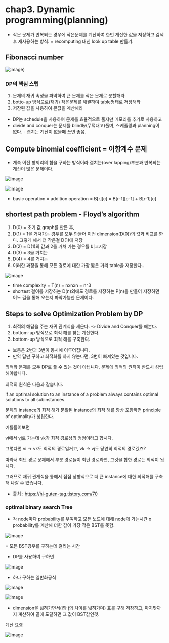 # chap3. Dynamic programming(planning)

- 작은 문제가 반복되는 경우에 작은문제를 계산하여 한번 계산한 값을 저장하고 검색 후 재사용하는 방식. = recomputing 대신 look up table 만들기.

## Fibonacci number

![image](https://user-images.githubusercontent.com/43203949/215381249-8322ed4b-29fb-4cc7-a5dd-762a7ababb65.png))

### DP의 핵심 스텝

1. 문제의 재귀 속성을 파악하여 큰 문제를 작은 문제로 분할해라.
2. botto-up 방식으로(재귀) 작은문제를 해결하여 table형태로 저장해라
3. 저장된 값을 사용하여 큰값을 계산해라


 - DP는 schedule을 사용하여 문제를 효율적으로 풀지만 메모리를 추가로 사용하고
 - divide and conquer는 문제를 blindly(무턱대고)풀며, 스케줄링과 planning이 없다. - 겹치는 계산이 없을때 쓰면 좋음.

## Compute binomial coefficient = 이항계수 문제

 - 계속 이전 항끼리의 합을 구하는 방식이라 겹치는(over lapping)부분과 반복되는 계산이 많은 문제이다.

![image](https://user-images.githubusercontent.com/43203949/215381769-ce93eaf0-1650-4af6-95c7-e08954f47aca.png)

![image](https://user-images.githubusercontent.com/43203949/215381811-bc26b461-8153-4dd3-8479-9dd8018ce3ca.png)

 - basic operation = addition operation = B[r][c] = B[r-1][c-1] + B[r-1][c]

## shortest path problem  - Floyd’s algorithm

1. D(0) = 초기 값 graph를 만든 후,
2. D(1) = 1을 거쳐가는 경우를 모두 만들어 이전 dimension(D(0))의 값과 비교를 한다. 그렇게 해서 더 작은걸 D(1)에 저장
3. D(2) = D(1)의 값과 2를 거쳐 가는 경우를 비교저장
4. D(3) = 3을 거치는
5. D(4) = 4를 거치는 
6. 이러한 과정을 통해 모든 경로에 대한 가장 짧은 거리 table을 저장한다..

![image](https://user-images.githubusercontent.com/43203949/215382407-8e71d6ac-290c-4ff9-ac3f-c806938431c4.png)

- time complexity = T(n) = nxnxn = n^3
- shortest 걸이를 저장하는 D(n)외에도 경로를 저장하는 P(n)을 만들어 저장하면 어느 길을 통해 오는지 파악가능한 문제이다.

 ## Steps to solve Optimization Problem by DP

1. 최적의 해답을 주는 재귀 관계식을 세운다. -> Divide and Conquer를 해본다.
2. bottom-up 방식으로 최적 해를 찾는 계산한다.
3. bottom-up 방식으로 최적 해를 구축한다.

 
 - 보통은 2번과 3번이 동시에 이루어집니다.
 - 만약 답만 구하고 최적화를 하지 않는다면, 3번이 빠져있는 것입니다.
 

최적화 문제를 모두 DP로 풀 수 있는 것이 아닙니다. 문제에 최적의 원칙이 반드시 성립해야합니다.

최적의 원칙은 다음과 같습니다.

if an optimal solution to an instance of a problem always contains optimal solutions to all subinstances.

문제의 instance의 최적 해가 분할된 instance의 최적 해를 항상 포함하면 principle of optimality가 성립한다.

예를들어보면 

vi에서 vj로 가는데 vk가 최적 경로상의 정점이라고 합시다.

그렇다면 vi -> vk도 최적의 경로일거고, vk -> vj도 당연히 최적의 경로겠죠?

따라서 최단 경로 문제에서 부분 경로들이 최단 경로라면, 그것을 합한 경로는 최적이 됩니다.

그러므로 재귀 관계식을 통해서 점점 상향식으로 더 큰 instance에 대한 최적해를 구축해 나갈 수 있습니다.

- 출처 : https://hi-guten-tag.tistory.com/70

### optimal binary search Tree

- 각 node마다 probability를 부여하고 모든 노드에 대해 node에 가는시간 x probability를 계산해 더한 값이 가장 작은 BST를 뜻함.

![image](https://user-images.githubusercontent.com/43203949/215389672-ad12100a-a2f8-4e21-83df-5f81089077b0.png)

= 모든 BST경우를 구하는데 걸리는 시간

- DP를 사용하여 구하면 

![image](https://user-images.githubusercontent.com/43203949/215389808-a72eac4c-9835-4a47-b6b0-7e984dc0928e.png)

 - 하나 구하는 일반화공식

![image](https://user-images.githubusercontent.com/43203949/215389783-0d20c0c9-3dbc-4009-a8c9-513ad60f1a90.png)

![image](https://user-images.githubusercontent.com/43203949/215389856-4a752421-33c9-481a-b9e2-77260ed0af31.png)

- dimension을 넓혀가면서(i와 j의 차이를 넓혀가며) 표를 구해 저장하고, 마지맊까지 계산하여 골에 도달하면 그 값이 BST값인것.

계산 요령

![image](https://user-images.githubusercontent.com/43203949/215389932-0211978c-ac70-4768-a501-84143a1c57de.png)
